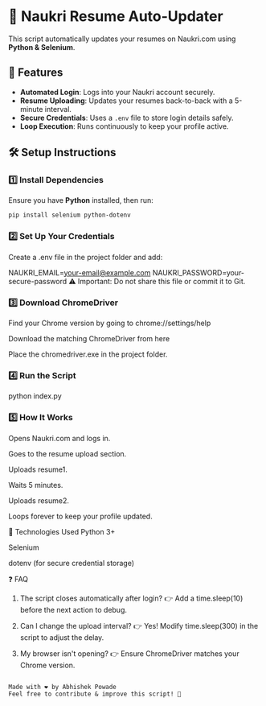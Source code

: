 # 🔄 Naukri Resume Auto-Updater

This script automatically updates your resumes on Naukri.com using **Python & Selenium**.

## 🚀 Features

- **Automated Login**: Logs into your Naukri account securely.
- **Resume Uploading**: Updates your resumes back-to-back with a 5-minute interval.
- **Secure Credentials**: Uses a `.env` file to store login details safely.
- **Loop Execution**: Runs continuously to keep your profile active.

## 🛠 Setup Instructions

### 1️⃣ Install Dependencies

Ensure you have **Python** installed, then run:

```sh
pip install selenium python-dotenv
```

### 2️⃣ Set Up Your Credentials

Create a .env file in the project folder and add:

NAUKRI_EMAIL=your-email@example.com
NAUKRI_PASSWORD=your-secure-password
⚠️ Important: Do not share this file or commit it to Git.

### 3️⃣ Download ChromeDriver

Find your Chrome version by going to chrome://settings/help

Download the matching ChromeDriver from here

Place the chromedriver.exe in the project folder.

### 4️⃣ Run the Script

python index.py

### 5️⃣ How It Works

Opens Naukri.com and logs in.

Goes to the resume upload section.

Uploads resume1.

Waits 5 minutes.

Uploads resume2.

Loops forever to keep your profile updated.

🤖 Technologies Used
Python 3+

Selenium

dotenv (for secure credential storage)

❓ FAQ

1. The script closes automatically after login?
   👉 Add a time.sleep(10) before the next action to debug.

2. Can I change the upload interval?
   👉 Yes! Modify time.sleep(300) in the script to adjust the delay.

3. My browser isn't opening?
   👉 Ensure ChromeDriver matches your Chrome version.

```

Made with ❤️ by Abhishek Powade
Feel free to contribute & improve this script! 🚀

```
